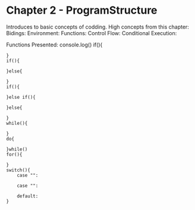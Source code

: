 # Chapter 2 - ProgramStructure 
Introduces to basic concepts of codding. 
High concepts from this chapter:
        Bidings:
        Environment:
        Functions:
        Control Flow:
        Conditional Execution:

Functions Presented:
    console.log()
    if(){

    }
    if(){

    }else{

    }
    if(){

    }else if(){

    }else{

    }
    while(){

    }
    do{

    }while()
    for(){

    }
    switch(){
        case "":

        case "":

        default:
    }